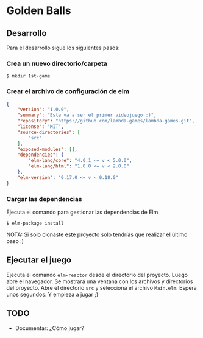 # Golden Balls

## Desarrollo

Para el desarrollo sigue los siguientes pasos:

### Crea un nuevo directorio/carpeta

```
$ mkdir 1st-game
```

### Crear el archivo de configuración de elm

```json
{
    "version": "1.0.0",
    "summary": "Este va a ser el primer videojuego :)",
    "repository": "https://github.com/lambda-games/lambda-games.git",
    "license": "MIT",
    "source-directories": [
        "src"
    ],
    "exposed-modules": [],
    "dependencies": {
        "elm-lang/core": "4.0.1 <= v < 5.0.0",
        "elm-lang/html": "1.0.0 <= v < 2.0.0"
    },
    "elm-version": "0.17.0 <= v < 0.18.0"
}
```

### Cargar las dependencias

Ejecuta el comando para gestionar las dependencias de Elm

```
$ elm-package install
```

NOTA: Si solo clonaste este proyecto solo tendrías que realizar el último paso :)

## Ejecutar el juego

Ejecuta el comando `elm-reactor` desde el directorio del proyecto. Luego abre el
navegador. Se mostrará una ventana con los archivos y directorios del proyecto.
Abre el directorio `src` y selecciona el archivo `Main.elm`. Espera unos segundos.
Y empieza a jugar ;)

## TODO

- Documentar: ¿Cómo jugar?


